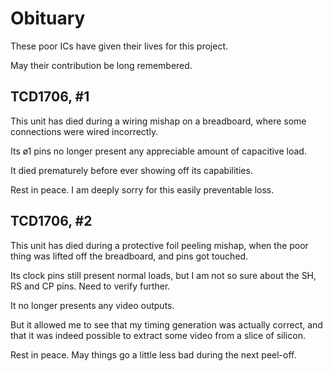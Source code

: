 # Obituary

These poor ICs have given their lives for this project.

May their contribution be long remembered.

## TCD1706, #1

This unit has died during a wiring mishap on a breadboard, where some connections were wired incorrectly.

Its ø1 pins no longer present any appreciable amount of capacitive load.

It died prematurely before ever showing off its capabilities. 

Rest in peace. I am deeply sorry for this easily preventable loss.

## TCD1706, #2

This unit has died during a protective foil peeling mishap, when the poor thing was lifted off the breadboard, and pins
got touched.

Its clock pins still present normal loads, but I am not so sure about the SH, RS and CP pins.
Need to verify further.

It no longer presents any video outputs.

But it allowed me to see that my timing generation was actually correct, and that it was indeed possible to extract some
video from a slice of silicon.

Rest in peace. May things go a little less bad during the next peel-off.